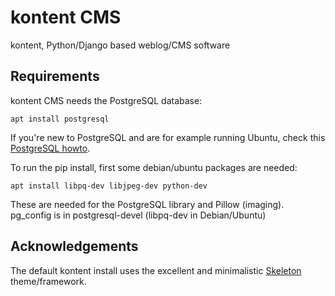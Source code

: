 kontent CMS
===========

kontent, Python/Django based weblog/CMS software

## Requirements

kontent CMS needs the PostgreSQL database:

```
apt install postgresql
```

If you're new to PostgreSQL and are for example running Ubuntu, check this [PostgreSQL howto](https://help.ubuntu.com/community/PostgreSQL).

To run the pip install, first some debian/ubuntu packages are needed:

```
apt install libpq-dev libjpeg-dev python-dev
```

These are needed for the PostgreSQL library and Pillow (imaging). pg_config is in postgresql-devel (libpq-dev in Debian/Ubuntu)


## Acknowledgements

The default kontent install uses the excellent and minimalistic [Skeleton](http://getskeleton.com/) theme/framework.
